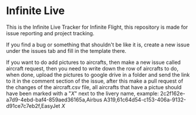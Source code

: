 # Infinite Live
This is the Infinite Live Tracker for Infinite Flight, this repository is made for issue reporting and project tracking.

If you find a bug or something that shouldn't be like it is, create a new issue under the issues tab and fill in the template there.

If you want to do add pictures to aircrafts, then make a new issue called aircraft request, then you need to write down the row of aircrafts to do, when done, upload the pictures to google drive in a folder and send the link to it in the comment section of the issue, after this make a pull request of the changes of the aircraft.csv file, all aircrafts that have a pictue should have been marked with a "*X*" next to the livery name, example: 2c2f162e-a7d9-4ebd-baf4-859aed36165a,Airbus A319,61c64d54-c153-406a-9132-d91ce7c7eb2f,EasyJet *X*
